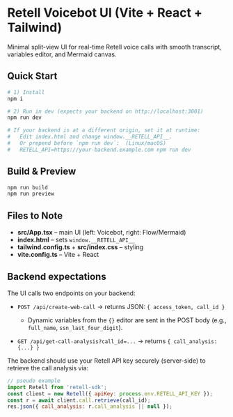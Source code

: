 # Retell Voicebot UI (Vite + React + Tailwind)

Minimal split-view UI for real-time Retell voice calls with smooth transcript, variables editor, and Mermaid canvas.

## Quick Start

```bash
# 1) Install
npm i

# 2) Run in dev (expects your backend on http://localhost:3001)
npm run dev

# If your backend is at a different origin, set it at runtime:
#   Edit index.html and change window.__RETELL_API__.
#   Or prepend before `npm run dev`:  (Linux/macOS)
#   RETELL_API=https://your-backend.example.com npm run dev
```

## Build & Preview
```bash
npm run build
npm run preview
```

## Files to Note
- **src/App.tsx** – main UI (left: Voicebot, right: Flow/Mermaid)
- **index.html** – sets `window.__RETELL_API__`
- **tailwind.config.ts** + **src/index.css** – styling
- **vite.config.ts** – Vite + React

## Backend expectations

The UI calls two endpoints on your backend:

- `POST /api/create-web-call` → returns JSON: `{ access_token, call_id }`
  - Dynamic variables from the `{}` editor are sent in the POST body (e.g., `full_name`, `ssn_last_four_digit`).

- `GET /api/get-call-analysis?call_id=...` → returns `{ call_analysis: {...} }`

The backend should use your Retell API key securely (server-side) to retrieve the call analysis via:
```js
// pseudo example
import Retell from 'retell-sdk';
const client = new Retell({ apiKey: process.env.RETELL_API_KEY });
const r = await client.call.retrieve(call_id);
res.json({ call_analysis: r.call_analysis || null });
```
